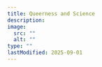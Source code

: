 ```yaml
---
title: Queerness and Science
description:
image:
  src: ""
  alt: ""
type: ""
lastModified: 2025-09-01
---
```

